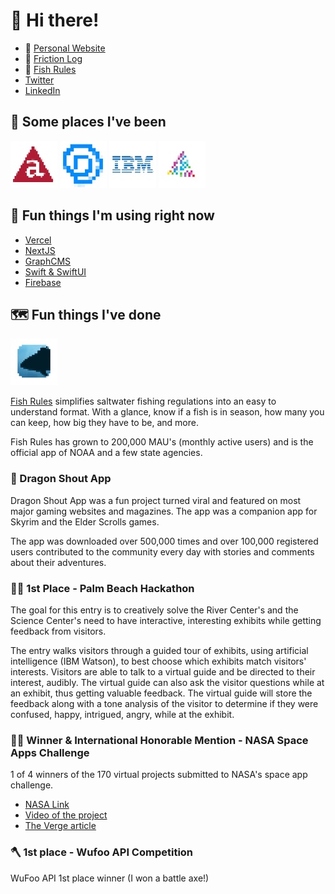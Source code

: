 # :wave: Hi there!

- 👾 [Personal Website](https://www.richardblalock.com/)
- 🚀 [Friction Log](https://frictionlog.com/)
- 🐠 [Fish Rules](https://fishrulesapp.com/)
- [Twitter](https://twitter.com/rblalock)
- [LinkedIn](https://www.linkedin.com/in/rickblalock/)

## 🚀 Some places I've been
[![Appcelerator](https://raw.githubusercontent.com/rblalock/rblalock/master/images/appc.jpg)](https://appcelerator.com)
[![Pinpoint](https://raw.githubusercontent.com/rblalock/rblalock/master/images/pinpoint.jpg)](https://pinpoint.com)
[![IBM](https://raw.githubusercontent.com/rblalock/rblalock/master/images/ibm.jpg)](https://ibm.com)
[![Levatas](https://raw.githubusercontent.com/rblalock/rblalock/master/images/levatas.jpg)](https://levatas.com)

## 🔬 Fun things I'm using right now
- [Vercel](https://vercel.com)
- [NextJS](https://nextjs.com)
- [GraphCMS](https://graphcms.com)
- [Swift & SwiftUI](https://developer.apple.com/xcode/swiftui/)
- [Firebase](https://firebase.com)

## 🗺️ Fun things I've done

[![Fish Rules](https://raw.githubusercontent.com/rblalock/rblalock/master/images/fishrules.jpg)](https://fishrulesapp.com)

[Fish Rules](https://fishrulesapp.com) simplifies saltwater fishing regulations into an easy to understand format. With a glance, know if a fish is in season, how many you can keep, how big they have to be, and more.

Fish Rules has grown to 200,000 MAU's (monthly active users) and is the official app of NOAA and a few state agencies.

### 🐉 Dragon Shout App

Dragon Shout App was a fun project turned viral and featured on most major gaming websites and magazines. The app was a companion app for Skyrim and the Elder Scrolls games.

The app was downloaded over 500,000 times and over 100,000 registered users contributed to the community every day with stories and comments about their adventures.

### 👨‍💻 1st Place - Palm Beach Hackathon

The goal for this entry is to creatively solve the River Center's and the Science Center's need to have interactive, interesting exhibits while getting feedback from visitors.

The entry walks visitors through a guided tour of exhibits, using artificial intelligence (IBM Watson), to best choose which exhibits match visitors' interests. Visitors are able to talk to a virtual guide and be directed to their interest, audibly. The virtual guide can also ask the visitor questions while at an exhibit, thus getting valuable feedback. The virtual guide will store the feedback along with a tone analysis of the visitor to determine if they were confused, happy, intrigued, angry, while at the exhibit.

### 👨‍🚀 Winner & International Honorable Mention - NASA Space Apps Challenge

1 of 4 winners of the 170 virtual projects submitted to NASA's space app challenge.

- [NASA Link](https://open.nasa.gov/blog/virtual-winners/)
- [Video of the project](https://vimeo.com/64515087)
- [The Verge article](https://www.theverge.com/2013/4/29/4270734/nasa-space-apps-challenge-hackers-2013)

### 🪓 1st place - Wufoo API Competition

WuFoo API 1st place winner (I won a battle axe!)